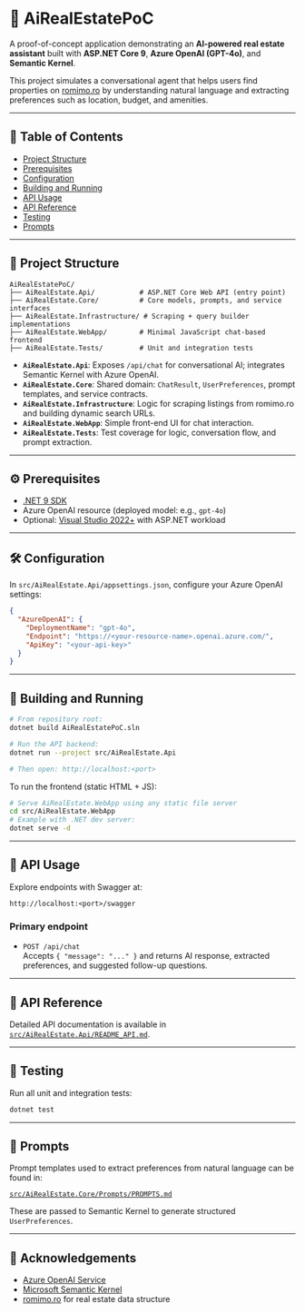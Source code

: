 # 🏡 AiRealEstatePoC

A proof-of-concept application demonstrating an **AI-powered real estate assistant** built with **ASP.NET Core 9**, **Azure OpenAI (GPT-4o)**, and **Semantic Kernel**.

This project simulates a conversational agent that helps users find properties on [romimo.ro](https://www.romimo.ro) by understanding natural language and extracting preferences such as location, budget, and amenities.

---

## 📁 Table of Contents
- [Project Structure](#project-structure)
- [Prerequisites](#prerequisites)
- [Configuration](#configuration)
- [Building and Running](#building-and-running)
- [API Usage](#api-usage)
- [API Reference](#api-reference)
- [Testing](#testing)
- [Prompts](#prompts)

---

## 🧱 Project Structure

```
AiRealEstatePoC/
├── AiRealEstate.Api/           # ASP.NET Core Web API (entry point)
├── AiRealEstate.Core/          # Core models, prompts, and service interfaces
├── AiRealEstate.Infrastructure/ # Scraping + query builder implementations
├── AiRealEstate.WebApp/        # Minimal JavaScript chat-based frontend
├── AiRealEstate.Tests/         # Unit and integration tests
```

- **`AiRealEstate.Api`**: Exposes `/api/chat` for conversational AI; integrates Semantic Kernel with Azure OpenAI.
- **`AiRealEstate.Core`**: Shared domain: `ChatResult`, `UserPreferences`, prompt templates, and service contracts.
- **`AiRealEstate.Infrastructure`**: Logic for scraping listings from romimo.ro and building dynamic search URLs.
- **`AiRealEstate.WebApp`**: Simple front-end UI for chat interaction.
- **`AiRealEstate.Tests`**: Test coverage for logic, conversation flow, and prompt extraction.

---

## ⚙️ Prerequisites

- [.NET 9 SDK](https://dotnet.microsoft.com/download)
- Azure OpenAI resource (deployed model: e.g., `gpt-4o`)
- Optional: [Visual Studio 2022+](https://visualstudio.microsoft.com/) with ASP.NET workload

---

## 🛠️ Configuration

In `src/AiRealEstate.Api/appsettings.json`, configure your Azure OpenAI settings:

```json
{
  "AzureOpenAI": {
    "DeploymentName": "gpt-4o",
    "Endpoint": "https://<your-resource-name>.openai.azure.com/",
    "ApiKey": "<your-api-key>"
  }
}
```

---

## 🚀 Building and Running

```bash
# From repository root:
dotnet build AiRealEstatePoC.sln

# Run the API backend:
dotnet run --project src/AiRealEstate.Api

# Then open: http://localhost:<port>
```

To run the frontend (static HTML + JS):

```bash
# Serve AiRealEstate.WebApp using any static file server
cd src/AiRealEstate.WebApp
# Example with .NET dev server:
dotnet serve -d
```

---

## 📡 API Usage

Explore endpoints with Swagger at:

```
http://localhost:<port>/swagger
```

### Primary endpoint

- `POST /api/chat`  
  Accepts `{ "message": "..." }` and returns AI response, extracted preferences, and suggested follow-up questions.

---

## 📝 API Reference

Detailed API documentation is available in [`src/AiRealEstate.Api/README_API.md`](src/AiRealEstate.Api/README_API.md).

---

## 🧪 Testing

Run all unit and integration tests:

```bash
dotnet test
```

---

## 💬 Prompts

Prompt templates used to extract preferences from natural language can be found in:

[`src/AiRealEstate.Core/Prompts/PROMPTS.md`](src/AiRealEstate.Core/Prompts/PROMPTS.md)

These are passed to Semantic Kernel to generate structured `UserPreferences`.

---

## 🙌 Acknowledgements

- [Azure OpenAI Service](https://azure.microsoft.com/en-us/products/ai-services/openai-service)
- [Microsoft Semantic Kernel](https://github.com/microsoft/semantic-kernel)
- [romimo.ro](https://www.romimo.ro) for real estate data structure